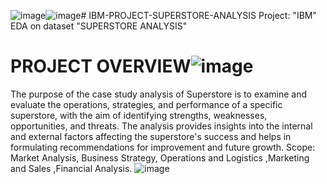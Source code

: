 ![image](https://github.com/Ayankhan404/IBM-PROJECT-SUPERSTORE-ANALYSIS/assets/126284432/eae8f18b-bf68-4101-bda9-e170aec1e508)![image](https://github.com/Ayankhan404/IBM-PROJECT-SUPERSTORE-ANALYSIS/assets/126284432/d97ffc59-98fb-4126-839c-79ce8b726c13)# IBM-PROJECT-SUPERSTORE-ANALYSIS
Project: "IBM" EDA on dataset "SUPERSTORE ANALYSIS"

# PROJECT  OVERVIEW![image](https://github.com/Ayankhan404/IBM-PROJECT-SUPERSTORE-ANALYSIS/assets/126284432/10e1f19b-5206-43ea-aff9-9861e80113e6)
The purpose of the case study analysis of Superstore is to examine and evaluate the operations, strategies, and performance of a specific superstore, with the aim of identifying strengths, weaknesses, opportunities, and threats. The analysis provides insights into the internal and external factors affecting the superstore's success and helps in formulating recommendations for improvement and future growth.
Scope: Market Analysis, Business Strategy, Operations and Logistics ,Marketing and Sales ,Financial Analysis.
![image](https://github.com/Ayankhan404/IBM-PROJECT-SUPERSTORE-ANALYSIS/assets/126284432/c1634170-619c-405d-9b41-638e6c89e996)

